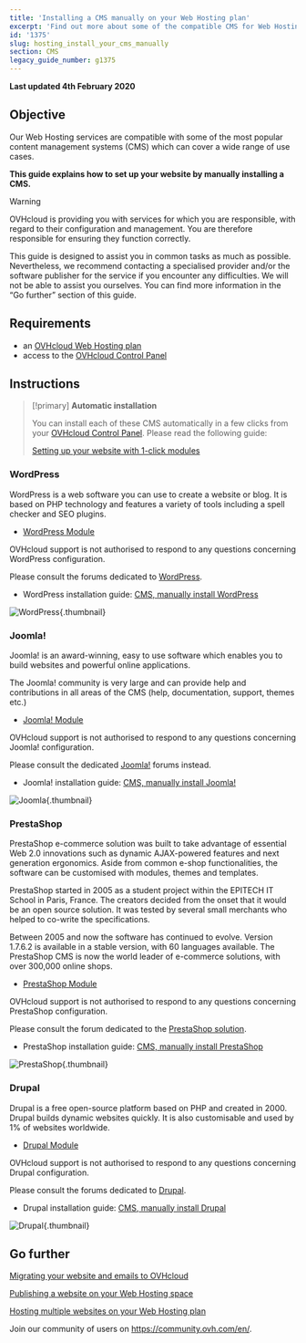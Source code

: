 ```yaml
---
title: 'Installing a CMS manually on your Web Hosting plan'
excerpt: 'Find out more about some of the compatible CMS for Web Hostings'
id: '1375'
slug: hosting_install_your_cms_manually
section: CMS
legacy_guide_number: g1375
---
```


**Last updated 4th February 2020**

## Objective

Our Web Hosting services are compatible with some of the most popular content management systems (CMS) which can cover a wide range of use cases.

**This guide explains how to set up your website by manually installing a CMS.**

> [!warning]
>OVHcloud is providing you with services for which you are responsible, with regard to their configuration and management. You are therefore responsible for ensuring they function correctly.
>
>This guide is designed to assist you in common tasks as much as possible. Nevertheless, we recommend contacting a specialised provider and/or the software publisher for the service if you encounter any difficulties. We will not be able to assist you ourselves. You can find more information in the “Go further” section of this guide.
>

## Requirements

- an [OVHcloud Web Hosting plan](https://www.ovhcloud.com/en-ie/web-hosting/)
- access to the [OVHcloud Control Panel](https://www.ovh.com/auth/?action=gotomanager&from=https://www.ovh.ie/&ovhSubsidiary=ie)

## Instructions


> [!primary]
>**Automatic installation**
>
>You can install each of these CMS automatically in a few clicks from your [OVHcloud Control Panel](https://www.ovh.com/auth/?action=gotomanager&from=https://www.ovh.ie/&ovhSubsidiary=ie). Please read the following guide:
>
>[Setting up your website with 1-click modules](../web_hosting_web_hosting_modules)
>



### WordPress
WordPress is a web software you can use to create a website or blog. It is based on PHP technology and features a variety of tools including a spell checker and SEO plugins.


- [WordPress Module](https://www.ovhcloud.com/en-ie/web-hosting/uc-wordpress-website/)

OVHcloud support is not authorised to respond to any questions concerning WordPress configuration.


Please consult the forums dedicated to [WordPress](https://wordpress.org/support/).


- WordPress installation guide: [CMS, manually install WordPress](../cms_manually_install_wordpress)



![WordPress](images/3379.png){.thumbnail}


### Joomla!
Joomla! is an award-winning, easy to use software which enables you to build websites and powerful online applications.

The Joomla! community is very large and can provide help and contributions in all areas of the CMS (help, documentation, support, themes etc.)


- [Joomla! Module](https://www.ovhcloud.com/en-ie/web-hosting/uc-joomla-website/)

OVHcloud support is not authorised to respond to any questions concerning Joomla! configuration.


Please consult the dedicated [Joomla!](http://forum.joomla.org/) forums instead. 

- Joomla! installation guide: [CMS, manually install Joomla!](../cms_manually_install_joomla)



![Joomla](images/3380.png){.thumbnail}


### PrestaShop
PrestaShop e-commerce solution was built to take advantage of essential Web 2.0 innovations such as dynamic AJAX-powered features and next generation ergonomics. Aside from common e-shop functionalities, the software can be customised with modules, themes and templates. 

PrestaShop started in 2005 as a student project within the EPITECH IT School in Paris, France. The creators decided from the onset that it would be an open source solution. It was tested by several small merchants who helped to co-write the specifications.

Between 2005 and now the software has continued to evolve. Version 1.7.6.2 is available in a stable version, with 60 languages available. The PrestaShop CMS is now the world leader of e-commerce solutions, with over 300,000 online shops.



- [PrestaShop Module](https://www.ovh.ie/solutions/prestashop/)

OVHcloud support is not authorised to respond to any questions concerning PrestaShop configuration.


Please consult the forum dedicated to the
[PrestaShop solution](https://www.prestashop.com/forums/).


- PrestaShop installation guide: [CMS, manually install PrestaShop](../cms_manually_install_prestashop)





![PrestaShop](images/3381.png){.thumbnail}


### Drupal
Drupal is a free open-source platform based on PHP and created in 2000. Drupal builds dynamic websites quickly. It is also customisable and used by 1% of websites worldwide. 

-  [Drupal Module](https://www.ovhcloud.com/en-ie/web-hosting/uc-drupal-website/)

OVHcloud support is not authorised to respond to any questions concerning Drupal configuration.

Please consult the forums dedicated to [Drupal](https://www.drupal.org).


-  Drupal installation guide: [CMS, manually install Drupal](../cms_manually_install_drupal)



![Drupal](images/3382.png){.thumbnail}




## Go further

[Migrating your website and emails to OVHcloud](../migrating-website-to-ovh/)

[Publishing a website on your Web Hosting space](../web_hosting_how_to_get_my_website_online/)

[Hosting multiple websites on your Web Hosting plan](../multisites-configuring-multiple-websites/)

Join our community of users on <https://community.ovh.com/en/>.
